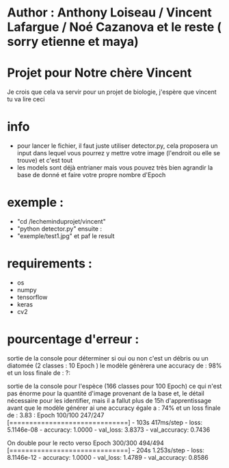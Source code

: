 # Author :  Anthony Loiseau / Vincent Lafargue / Noé Cazanova et le reste ( sorry etienne et maya)

# Projet pour Notre chère Vincent
Je crois que cela va servir pour un projet de biologie, j'espère que vincent tu va lire ceci

# info
- pour lancer le fichier, il faut juste utiliser detector.py, cela proposera un input dans lequel vous pourrez y mettre votre image (l'endroit ou elle se trouve) et c'est tout 
- les models sont déjà entrianer mais vous pouvez très bien agrandir la base de donné et faire votre propre nombre d'Epoch

# exemple : 
- "cd /lecheminduprojet/vincent"
- "python detector.py"
ensuite : 
- "exemple/test1.jpg"
et paf le result

# requirements : 
- os 
- numpy
- tensorflow
- keras 
- cv2


# pourcentage d'erreur : 
sortie de la console pour déterminer si oui ou non c'est un débris ou un diatomée (2 classes : 10 Epoch ) le modèle génèrera une accuracy de : 98% et un loss finale de : ?: 



sortie de la console pour l'espèce (166 classes pour 100 Epoch) ce qui n'est pas énorme pour la quantité d'image provenant de la base et, le détail nécessaire pour les identifier, mais il a fallut plus de 15h d'apprentissage avant que le modèle générer ai une accuracy égale a : 74% et un loss finale de : 3.83 : 
Epoch 100/100
247/247 [==============================] - 103s 417ms/step - loss: 5.1146e-08 - accuracy: 1.0000 - val_loss: 3.8373 - val_accuracy: 0.7436

On double pour le recto verso 
Epoch 300/300
494/494 [==============================] - 204s 1.253s/step - loss: 8.1146e-12 - accuracy: 1.0000 - val_loss: 1.4789 - val_accuracy: 0.8586
